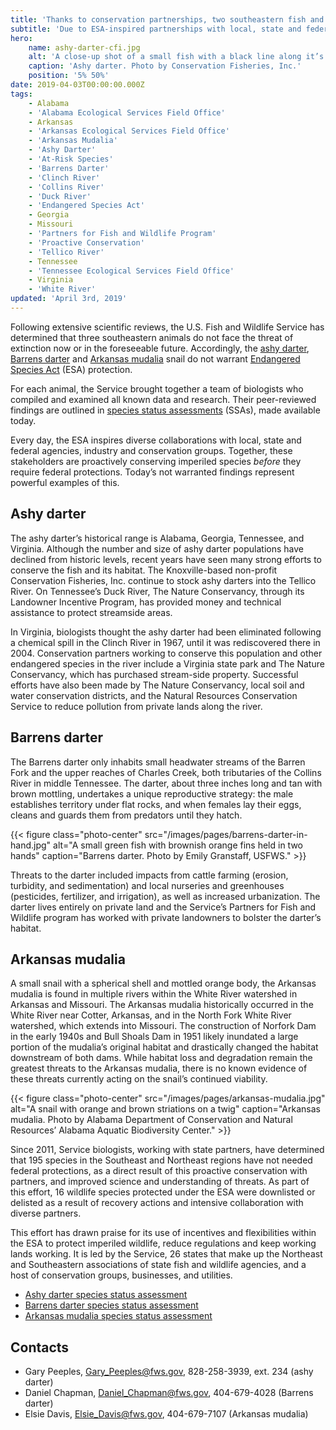 ```yaml
---
title: 'Thanks to conservation partnerships, two southeastern fish and a snail do not warrant Endangered Species Act protection'
subtitle: 'Due to ESA-inspired partnerships with local, state and federal stakeholders and conservation groups, threats have been addressed or reduced and populations are stable'
hero:
    name: ashy-darter-cfi.jpg
    alt: 'A close-up shot of a small fish with a black line along it’s side and a bright red tip on it’s dorsal fin.'
    caption: 'Ashy darter. Photo by Conservation Fisheries, Inc.'
    position: '5% 50%'
date: 2019-04-03T00:00:00.000Z
tags:
    - Alabama
    - 'Alabama Ecological Services Field Office'
    - Arkansas
    - 'Arkansas Ecological Services Field Office'
    - 'Arkansas Mudalia'
    - 'Ashy Darter'
    - 'At-Risk Species'
    - 'Barrens Darter'
    - 'Clinch River'
    - 'Collins River'
    - 'Duck River'
    - 'Endangered Species Act'
    - Georgia
    - Missouri
    - 'Partners for Fish and Wildlife Program'
    - 'Proactive Conservation'
    - 'Tellico River'
    - Tennessee
    - 'Tennessee Ecological Services Field Office'
    - Virginia
    - 'White River'
updated: 'April 3rd, 2019'
---
```


Following extensive scientific reviews, the U.S. Fish and Wildlife Service has determined that three southeastern animals do not face the threat of extinction now or in the foreseeable future. Accordingly, the [ashy darter](https://ecos.fws.gov/ecp0/profile/speciesProfile?sId=3117), [Barrens darter](https://ecos.fws.gov/ecp0/profile/speciesProfile?sId=4984) and [Arkansas mudalia](https://ecos.fws.gov/ecp0/profile/speciesProfile?sId=9911) snail do not warrant [Endangered Species Act](/endangered-species-act) (ESA) protection. 

For each animal, the Service brought together a team of biologists who compiled and examined all known data and research. Their peer-reviewed findings are outlined in [species status assessments](/endangered-species-act/species-status-assessments#ssas-from-the-southeast-region-section) (SSAs), made available today.

Every day, the ESA inspires diverse collaborations with local, state and federal agencies, industry and conservation groups. Together, these stakeholders are proactively conserving imperiled species *before* they require federal protections. Today’s not warranted findings represent powerful examples of this.
 
## Ashy darter

The ashy darter’s historical range is Alabama, Georgia, Tennessee, and Virginia. Although the number and size of ashy darter populations have declined from historic levels, recent years have seen many strong efforts to conserve the fish and its habitat. The Knoxville-based non-profit Conservation Fisheries, Inc. continue to stock ashy darters into the Tellico River. On Tennessee’s Duck River, The Nature Conservancy, through its Landowner Incentive Program, has provided money and technical assistance to protect streamside areas. 

In Virginia, biologists thought the ashy darter had been eliminated following a chemical spill in the Clinch River in 1967, until it was rediscovered there in 2004. Conservation partners working to conserve this population and other endangered species in the river include a Virginia state park and The Nature Conservancy, which has purchased stream-side property. Successful efforts have also been made by The Nature Conservancy, local soil and water conservation districts, and the Natural Resources Conservation Service to reduce pollution from private lands along the river. 

## Barrens darter

The Barrens darter only inhabits small headwater streams of the Barren Fork and the upper reaches of Charles Creek, both tributaries of the Collins River in middle Tennessee. The darter, about three inches long and tan with brown mottling, undertakes a unique reproductive strategy: the male establishes territory under flat rocks, and when females lay their eggs, cleans and guards them from predators until they hatch.

{{< figure class="photo-center" src="/images/pages/barrens-darter-in-hand.jpg" alt="A small green fish with brownish orange fins held in two hands" caption="Barrens darter. Photo by Emily Granstaff, USFWS." >}}

Threats to the darter included impacts from cattle farming (erosion, turbidity, and sedimentation) and local nurseries and greenhouses (pesticides, fertilizer, and irrigation), as well as increased urbanization. The darter lives entirely on private land and the Service’s Partners for Fish and Wildlife program has worked with private landowners to bolster the darter’s habitat. 

## Arkansas mudalia

A small snail with a spherical shell and mottled orange body, the Arkansas mudalia is found in multiple rivers within the White River watershed in Arkansas and Missouri. The Arkansas mudalia historically occurred in the White River near Cotter, Arkansas, and in the North Fork White River watershed, which extends into Missouri. The construction of Norfork Dam in the early 1940s and Bull Shoals Dam in 1951 likely inundated a large portion of the mudalia’s original habitat and drastically changed the habitat downstream of both dams. While habitat loss and degradation remain the greatest threats to the Arkansas mudalia, there is no known evidence of these threats currently acting on the snail’s continued viability.

{{< figure class="photo-center" src="/images/pages/arkansas-mudalia.jpg" alt="A snail with orange and brown striations on a twig" caption="Arkansas mudalia. Photo by Alabama Department of Conservation and Natural Resources’ Alabama Aquatic Biodiversity Center." >}}

Since 2011, Service biologists, working with state partners, have determined that 195 species in the Southeast and Northeast regions have not needed federal protections, as a direct result of this proactive conservation with partners, and improved science and understanding of threats. As part of this effort, 16 wildlife species protected under the ESA were downlisted or delisted as a result of recovery actions and intensive collaboration with diverse partners. 

This effort has drawn praise for its use of incentives and flexibilities within the ESA to protect imperiled wildlife, reduce regulations and keep working lands working. It is led by the Service, 26 states that make up the Northeast and Southeastern associations of state fish and wildlife agencies, and a host of conservation groups, businesses, and utilities.

- [Ashy darter species status assessment](https://ecos.fws.gov/ServCat/Reference/Profile/110744)
- [Barrens darter species status assessment](https://ecos.fws.gov/ServCat/Reference/Profile/110748)
- [Arkansas mudalia species status assessment](https://ecos.fws.gov/ServCat/Reference/Profile/110777)

## Contacts

- Gary Peeples, [Gary_Peeples@fws.gov](mailto:Gary_Peeples@fws.gov), 828-258-3939, ext. 234 (ashy darter)
- Daniel Chapman, [Daniel_Chapman@fws.gov](mailto:Daniel_Chapman@fws.gov), 404-679-4028 (Barrens darter)
- Elsie Davis, [Elsie_Davis@fws.gov](mailto:Elsie_Davis@fws.gov), 404-679-7107 (Arkansas mudalia)